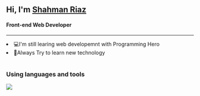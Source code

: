 <h2>Hi, I'm <a href="#">Shahman Riaz</a></h2>
<h4>Front-end Web Developer</h4>
<hr>
<li>💻I'm still learing web developemnt with Programming Hero</li>
<li>🤖Always Try to learn new technology</li>
<br>
<h3>Using languages and tools</h3>
<img src="https://user-images.githubusercontent.com/76748226/116724988-29551e00-aa03-11eb-903e-d700d175d762.png">

